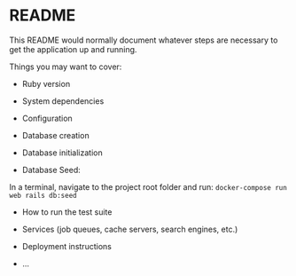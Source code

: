 # README

This README would normally document whatever steps are necessary to get the
application up and running.

Things you may want to cover:

* Ruby version

* System dependencies

* Configuration

* Database creation

* Database initialization

* Database Seed:

In a terminal, navigate to the project root folder and run:
`docker-compose run web rails db:seed`

* How to run the test suite

* Services (job queues, cache servers, search engines, etc.)

* Deployment instructions

* ...
